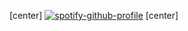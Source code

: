 [center]
[![spotify-github-profile](https://spotify-github-profile.vercel.app/api/view?uid=fogur7y49icug0maoox13tawu&cover_image=true&theme=default&show_offline=false&background_color=121212&bar_color_cover=true&bar_color=0067b1)](https://github.com/kittinan/spotify-github-profile)
[center]
